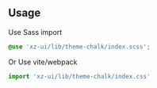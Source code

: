 
## Usage

Use Sass import

```css
@use 'xz-ui/lib/theme-chalk/index.scss';
```

Or Use vite/webpack

```javascript
import 'xz-ui/lib/theme-chalk/index.css'
```
